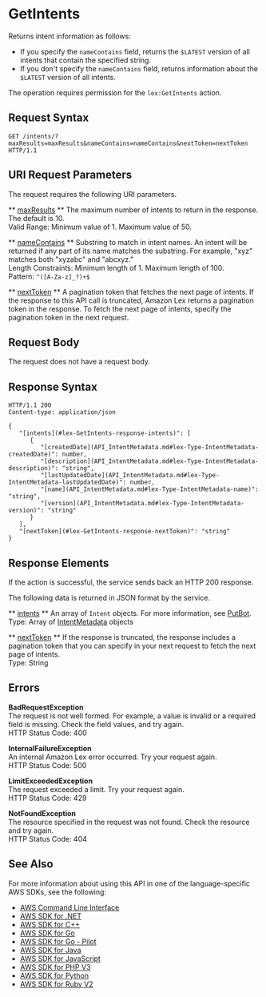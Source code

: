 # GetIntents<a name="API_GetIntents"></a>

Returns intent information as follows: 
+ If you specify the `nameContains` field, returns the `$LATEST` version of all intents that contain the specified string\.
+  If you don't specify the `nameContains` field, returns information about the `$LATEST` version of all intents\. 

 The operation requires permission for the `lex:GetIntents` action\. 

## Request Syntax<a name="API_GetIntents_RequestSyntax"></a>

```
GET /intents/?maxResults=maxResults&nameContains=nameContains&nextToken=nextToken HTTP/1.1
```

## URI Request Parameters<a name="API_GetIntents_RequestParameters"></a>

The request requires the following URI parameters\.

 ** [maxResults](#API_GetIntents_RequestSyntax) **   <a name="lex-GetIntents-request-maxResults"></a>
The maximum number of intents to return in the response\. The default is 10\.  
Valid Range: Minimum value of 1\. Maximum value of 50\.

 ** [nameContains](#API_GetIntents_RequestSyntax) **   <a name="lex-GetIntents-request-nameContains"></a>
Substring to match in intent names\. An intent will be returned if any part of its name matches the substring\. For example, "xyz" matches both "xyzabc" and "abcxyz\."  
Length Constraints: Minimum length of 1\. Maximum length of 100\.  
Pattern: `^([A-Za-z]_?)+$` 

 ** [nextToken](#API_GetIntents_RequestSyntax) **   <a name="lex-GetIntents-request-nextToken"></a>
A pagination token that fetches the next page of intents\. If the response to this API call is truncated, Amazon Lex returns a pagination token in the response\. To fetch the next page of intents, specify the pagination token in the next request\. 

## Request Body<a name="API_GetIntents_RequestBody"></a>

The request does not have a request body\.

## Response Syntax<a name="API_GetIntents_ResponseSyntax"></a>

```
HTTP/1.1 200
Content-type: application/json

{
   "[intents](#lex-GetIntents-response-intents)": [ 
      { 
         "[createdDate](API_IntentMetadata.md#lex-Type-IntentMetadata-createdDate)": number,
         "[description](API_IntentMetadata.md#lex-Type-IntentMetadata-description)": "string",
         "[lastUpdatedDate](API_IntentMetadata.md#lex-Type-IntentMetadata-lastUpdatedDate)": number,
         "[name](API_IntentMetadata.md#lex-Type-IntentMetadata-name)": "string",
         "[version](API_IntentMetadata.md#lex-Type-IntentMetadata-version)": "string"
      }
   ],
   "[nextToken](#lex-GetIntents-response-nextToken)": "string"
}
```

## Response Elements<a name="API_GetIntents_ResponseElements"></a>

If the action is successful, the service sends back an HTTP 200 response\.

The following data is returned in JSON format by the service\.

 ** [intents](#API_GetIntents_ResponseSyntax) **   <a name="lex-GetIntents-response-intents"></a>
An array of `Intent` objects\. For more information, see [PutBot](API_PutBot.md)\.  
Type: Array of [IntentMetadata](API_IntentMetadata.md) objects

 ** [nextToken](#API_GetIntents_ResponseSyntax) **   <a name="lex-GetIntents-response-nextToken"></a>
If the response is truncated, the response includes a pagination token that you can specify in your next request to fetch the next page of intents\.   
Type: String

## Errors<a name="API_GetIntents_Errors"></a>

 **BadRequestException**   
The request is not well formed\. For example, a value is invalid or a required field is missing\. Check the field values, and try again\.  
HTTP Status Code: 400

 **InternalFailureException**   
An internal Amazon Lex error occurred\. Try your request again\.  
HTTP Status Code: 500

 **LimitExceededException**   
The request exceeded a limit\. Try your request again\.  
HTTP Status Code: 429

 **NotFoundException**   
The resource specified in the request was not found\. Check the resource and try again\.  
HTTP Status Code: 404

## See Also<a name="API_GetIntents_SeeAlso"></a>

For more information about using this API in one of the language\-specific AWS SDKs, see the following:
+  [AWS Command Line Interface](https://docs.aws.amazon.com/goto/aws-cli/lex-models-2017-04-19/GetIntents) 
+  [AWS SDK for \.NET](https://docs.aws.amazon.com/goto/DotNetSDKV3/lex-models-2017-04-19/GetIntents) 
+  [AWS SDK for C\+\+](https://docs.aws.amazon.com/goto/SdkForCpp/lex-models-2017-04-19/GetIntents) 
+  [AWS SDK for Go](https://docs.aws.amazon.com/goto/SdkForGoV1/lex-models-2017-04-19/GetIntents) 
+  [AWS SDK for Go \- Pilot](https://docs.aws.amazon.com/goto/SdkForGoPilot/lex-models-2017-04-19/GetIntents) 
+  [AWS SDK for Java](https://docs.aws.amazon.com/goto/SdkForJava/lex-models-2017-04-19/GetIntents) 
+  [AWS SDK for JavaScript](https://docs.aws.amazon.com/goto/AWSJavaScriptSDK/lex-models-2017-04-19/GetIntents) 
+  [AWS SDK for PHP V3](https://docs.aws.amazon.com/goto/SdkForPHPV3/lex-models-2017-04-19/GetIntents) 
+  [AWS SDK for Python](https://docs.aws.amazon.com/goto/boto3/lex-models-2017-04-19/GetIntents) 
+  [AWS SDK for Ruby V2](https://docs.aws.amazon.com/goto/SdkForRubyV2/lex-models-2017-04-19/GetIntents) 
